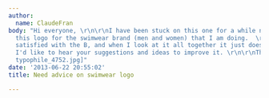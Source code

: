 ```yaml
---
author:
  name: ClaudeFran
body: "Hi everyone, \r\n\r\nI have been stuck on this one for a while now. I'm making
  this logo for the swimwear brand (men and women) that I am doing.  \r\n\r\nI'm not
  satisfied with the B, and when I look at it all together it just doesnt feel right.
  I'd like to hear your suggestions and ideas to improve it. \r\n\r\nThanks![img:sites/default/files/old-images/bainlogo
  typophile_4752.jpg]"
date: '2013-06-22 20:55:02'
title: Need advice on swimwear logo

---
```

